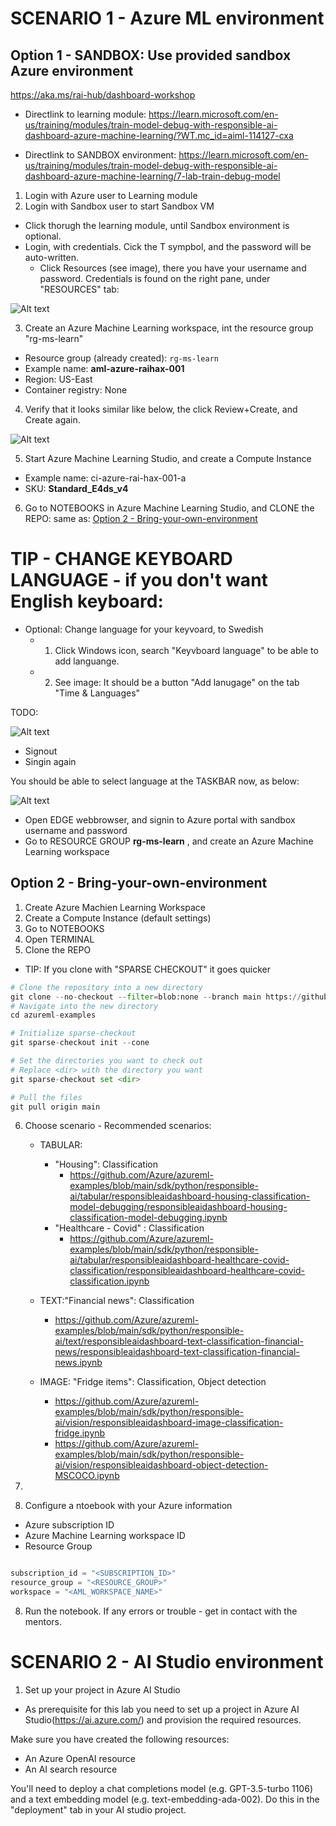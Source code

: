 # SCENARIO 1 - Azure ML environment

## Option 1 - SANDBOX: Use provided sandbox Azure environment

https://aka.ms/rai-hub/dashboard-workshop

- Directlink to learning module: https://learn.microsoft.com/en-us/training/modules/train-model-debug-with-responsible-ai-dashboard-azure-machine-learning/?WT.mc_id=aiml-114127-cxa

- Directlink to SANDBOX environment: https://learn.microsoft.com/en-us/training/modules/train-model-debug-with-responsible-ai-dashboard-azure-machine-learning/7-lab-train-debug-model


1) Login with Azure user to Learning module
2) Login with Sandbox user to start Sandbox VM
-  Click thorugh the learning module, until Sandbox environment is optional. 
- Login, with credentials. Cick the T sympbol, and the password will be auto-written.
    - Click Resources (see image), there you have your username and password.
    Credentials is found on the right pane, under "RESOURCES" tab: 

![Alt text](./images/sandbox-01.png)

3) Create an Azure Machine Learning workspace, int the resource group "rg-ms-learn"
- Resource group (already created): `rg-ms-learn`
- Example name: **aml-azure-raihax-001**
- Region: US-East
- Container registry: None
4) Verify that it looks similar like below, the click Review+Create, and Create again.

![Alt text](./images/sandbox-04.png)

5) Start Azure Machine Learning Studio, and create a Compute Instance
- Example name: ci-azure-rai-hax-001-a
- SKU: **Standard_E4ds_v4**

6) Go to NOTEBOOKS in Azure Machine Learning Studio, and CLONE the REPO: same as: [Option 2 - Bring-your-own-environment](#option-2---bring-your-own-environment)

# TIP - CHANGE KEYBOARD LANGUAGE  - if you don't want English keyboard: 

- Optional: Change language for your keyvoard, to Swedish
    - 1) Click Windows icon, search "Keyvboard language" to be able to add languange. 
    - 2) See image: It should be a button "Add lanugage" on the tab "Time & Languages"

TODO: 

![Alt text](./images/sandbox-03.png)

- Signout
- Singin again

You should be able to select language at the TASKBAR now, as below: 

![Alt text](./images/sandbox-02.png)


- Open EDGE webbrowser, and signin to Azure portal with sandbox username and password
- Go to RESOURCE GROUP **rg-ms-learn** , and create an Azure Machine Learning workspace

## Option 2 - Bring-your-own-environment

1) Create Azure Machien Learning Workspace
2) Create a Compute Instance (default settings)
3) Go to NOTEBOOKS
4) Open TERMINAL
5) Clone the REPO 
- TIP: If you clone with "SPARSE CHECKOUT" it goes quicker
```python
# Clone the repository into a new directory
git clone --no-checkout --filter=blob:none --branch main https://github.com/Azure/azureml-examples.git
# Navigate into the new directory
cd azureml-examples

# Initialize sparse-checkout
git sparse-checkout init --cone

# Set the directories you want to check out
# Replace <dir> with the directory you want
git sparse-checkout set <dir>

# Pull the files
git pull origin main

```

6) Choose scenario - Recommended scenarios: 
    - TABULAR: 
        - "Housing": Classification
            - https://github.com/Azure/azureml-examples/blob/main/sdk/python/responsible-ai/tabular/responsibleaidashboard-housing-classification-model-debugging/responsibleaidashboard-housing-classification-model-debugging.ipynb
        - "Healthcare - Covid" : Classification
            - https://github.com/Azure/azureml-examples/blob/main/sdk/python/responsible-ai/tabular/responsibleaidashboard-healthcare-covid-classification/responsibleaidashboard-healthcare-covid-classification.ipynb
    - TEXT:"Financial news": Classification
        - https://github.com/Azure/azureml-examples/blob/main/sdk/python/responsible-ai/text/responsibleaidashboard-text-classification-financial-news/responsibleaidashboard-text-classification-financial-news.ipynb

    - IMAGE: "Fridge items": Classification, Object detection
        - https://github.com/Azure/azureml-examples/blob/main/sdk/python/responsible-ai/vision/responsibleaidashboard-image-classification-fridge.ipynb
        - https://github.com/Azure/azureml-examples/blob/main/sdk/python/responsible-ai/vision/responsibleaidashboard-object-detection-MSCOCO.ipynb

7) 
7) Configure a ntoebook with your Azure information
- Azure subscription ID
- Azure Machine Learning workspace ID
- Resource Group

```Python

subscription_id = "<SUBSCRIPTION_ID>"
resource_group = "<RESOURCE_GROUP>"
workspace = "<AML_WORKSPACE_NAME>"

```

8) Run the notebook.
If any errors or trouble - get in contact with the mentors.


# SCENARIO 2 - AI Studio environment

1) Set up your project in Azure AI Studio
- As prerequisite for this lab you need to set up a project in Azure AI Studio(https://ai.azure.com/) and provision the required resources.

Make sure you have created the following resources:
- An Azure OpenAI resource
- An AI search resource
  
You'll need to deploy a chat completions model (e.g. GPT-3.5-turbo 1106) and a text embedding model (e.g. text-embedding-ada-002). Do this in the "deployment" tab in your AI studio project.



